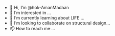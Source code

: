 - 👋 Hi, I’m @hok-AmanMadaan
- 👀 I’m interested in ...
- 🌱 I’m currently learning about LIFE ...
- 💞️ I’m looking to collaborate on structural design...
- 📫 How to reach me ...

<!---
hok-AmanMadaan/hok-AmanMadaan is a ✨ special ✨ repository because its `README.md` (this file) appears on your GitHub profile.
You can click the Preview link to take a look at your changes.
--->

